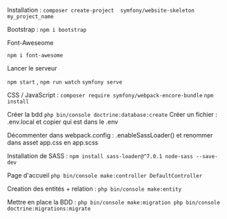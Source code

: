 Installation :
`composer create-project 
 symfony/website-skeleton my_project_name`

Bootstrap :
`npm i bootstrap `

Font-Aweseome 

`npm i font-awesome`

Lancer le serveur

`npm start` , `npm run watch`
`symfony serve`

CSS / JavaScript :
`composer require symfony/webpack-encore-bundle`
`npm install`

Créer la bdd `php bin/console doctrine:database:create` 
Créer un fichier : .env.local et copier qui est dans le .env


Décommenter dans webpack.config  : .enableSassLoader() et renommer dans asset app.css en app.scss

Installation de SASS : `npm install sass-loader@^7.0.1 node-sass --save-dev`

Page d'accueil 
`php bin/console make:controller DefaultController`

Creation des entités + relation :
`php bin/console make:entity `

Mettre en place la BDD : `php bin/console make:migration
                   php bin/console doctrine:migrations:migrate`
